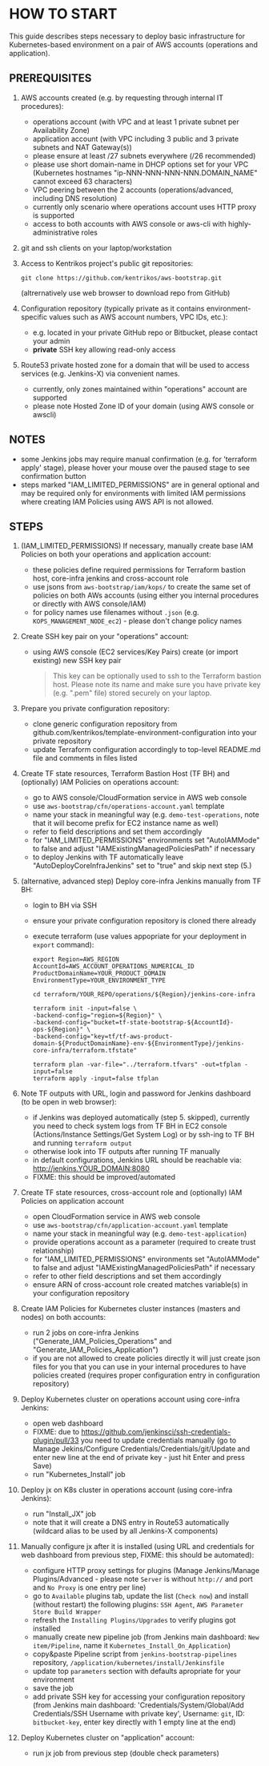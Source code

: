 # HOW TO START

This guide describes steps necessary to deploy basic infrastructure for Kubernetes-based environment
on a pair of AWS accounts (operations and application).

## PREREQUISITES

1. AWS accounts created (e.g. by requesting through internal IT procedures):

    * operations account (with VPC and at least 1 private subnet per Availability Zone)
    * application account (with VPC including 3 public and 3 private subnets and NAT Gateway(s))
    * please ensure at least /27 subnets everywhere (/26 recommended)
    * please use short domain-name in DHCP options set for your VPC (Kubernetes hostnames "ip-NNN-NNN-NNN-NNN.DOMAIN_NAME" cannot exceed 63 characters)
    * VPC peering between the 2 accounts (operations/advanced, including DNS resolution)
    * currently only scenario where operations account uses HTTP proxy is supported
    * access to both accounts with AWS console or aws-cli with highly-administrative roles

2. git and ssh clients on your laptop/workstation

3. Access to Kentrikos project's public git repositories:

    ```shell
    git clone https://github.com/kentrikos/aws-bootstrap.git
    ```

    (altrernatively use web browser to download repo from GitHub)

4. Configuration repository (typically private as it contains environment-specific values such as AWS account numbers, VPC IDs, etc.):
    * e.g. located in your private GitHub repo or Bitbucket, please contact your admin
    * __private__ SSH key allowing read-only access

5. Route53 private hosted zone for a domain that will be used to access services (e.g. Jenkins-X) via convenient names.
    * currently, only zones maintained within "operations" account are supported
    * please note Hosted Zone ID of your domain (using AWS console or awscli)

## NOTES

* some Jenkins jobs may require manual confirmation (e.g. for 'terraform apply' stage), please hover your mouse over the paused stage to see confirmation button
* steps marked "IAM_LIMITED_PERMISSIONS" are in general optional and may be required only for environments with limited IAM permissions where creating IAM Policies using AWS API is not allowed.

## STEPS

1. (IAM_LIMITED_PERMISSIONS) If necessary, manually create base IAM Policies on both your operations and application account:

    * these policies define required permissions for Terraform bastion host, core-infra jenkins and cross-account role
    * use jsons from `aws-bootstrap/iam/kops/` to create the same set of policies on both AWs accounts (using either you internal procedures or directly with AWS console/IAM)
    * for policy names use filenames without `.json` (e.g. `KOPS_MANAGEMENT_NODE_ec2`) - please don't change policy names

2. Create SSH key pair on your "operations" account:

    * using AWS console (EC2 services/Key Pairs) create (or import existing) new SSH key pair

        > This key can be optionally used to ssh to the Terraform bastion host. Please note its name and make sure you have private key (e.g. ".pem" file) stored securely on your laptop.

3. Prepare you private configuration repository:

    * clone generic configuration repository from github.com/kentrikos/template-environment-configuration into your private repository
    * update Terraform configuration accordingly to top-level README.md file and comments in files listed

4. Create TF state resources, Terraform Bastion Host (TF BH) and (optionally) IAM Policies on operations account:

    * go to AWS console/CloudFormation service in AWS web console
    * use `aws-bootstrap/cfn/operations-account.yaml` template
    * name your stack in meaningful way (e.g. `demo-test-operations`, note that it will become prefix for EC2 instance name as well)
    * refer to field descriptions and set them accordingly
    * for "IAM_LIMITED_PERMISSIONS" environments set "AutoIAMMode" to false and adjust "IAMExistingManagedPoliciesPath" if necessary
    * to deploy Jenkins with TF automatically leave "AutoDeployCoreInfraJenkins" set to "true" and skip next step (5.)

5. (alternative, advanced step) Deploy core-infra Jenkins manually from TF BH:

    * login to BH via SSH
    * ensure your private configuration repository is cloned there already
    * execute terraform (use values appopriate for your deployment in `export` command):

      ```shell
      export Region=AWS_REGION AccountId=AWS_ACCOUNT_OPERATIONS_NUMERICAL_ID ProductDomainName=YOUR_PRODUCT_DOMAIN EnvironmentType=YOUR_ENVIRONMENT_TYPE

      cd terraform/YOUR_REPO/operations/${Region}/jenkins-core-infra

      terraform init -input=false \
      -backend-config="region=${Region}" \
      -backend-config="bucket=tf-state-bootstrap-${AccountId}-ops-${Region}" \
      -backend-config="key=tf/tf-aws-product-domain-${ProductDomainName}-env-${EnvironmentType}/jenkins-core-infra/terraform.tfstate"

      terraform plan -var-file="../terraform.tfvars" -out=tfplan -input=false
      terraform apply -input=false tfplan
      ```

6. Note TF outputs with URL, login and password for Jenkins dashboard (to be open in web browser):

    * if Jenkins was deployed automatically (step 5. skipped), currently you need to check system logs from TF BH in EC2 console (Actions/Instance Settings/Get System Log) or by ssh-ing to TF BH and running `terraform output`
    * otherwise look into TF outputs after running TF manually
    * in default configurations, Jenkins URL should be reachable via: <http://jenkins.YOUR_DOMAIN:8080>
    * FIXME: this should be improved/automated

7. Create TF state resources, cross-account role and (optionally) IAM Policies on application account

    * open CloudFormation service in AWS web console
    * use `aws-bootstrap/cfn/application-account.yaml` template
    * name your stack in meaningful way (e.g. `demo-test-application`)
    * provide operations account as a parameter (required to create trust relationship)
    * for "IAM_LIMITED_PERMISSIONS" environments set "AutoIAMMode" to false and adjust "IAMExistingManagedPoliciesPath" if necessary
    * refer to other field descriptions and set them accordingly
    * ensure ARN of cross-account role created matches variable(s) in your configuration repository

8. Create IAM Policies for Kubernetes cluster instances (masters and nodes) on both accounts:

    * run 2 jobs on core-infra Jenkins ("Generate_IAM_Policies_Operations" and "Generate_IAM_Policies_Application")
    * if you are not allowed to create policies directly it will just create json files for you that you can use in your internal procedures to have policies created (requires proper configuration entry in configuration repository)

9. Deploy Kubernetes cluster on operations account using core-infra Jenkins:

    * open web dashboard
    * FIXME: due to <https://github.com/jenkinsci/ssh-credentials-plugin/pull/33> you need to update credentials manually (go to Manage Jekins/Configure Credentials/Credentials/git/Update and enter new line at the end of private key - just hit Enter and press Save)
    * run "Kubernetes_Install" job

10. Deploy jx on K8s cluster in operations account (using core-infra Jenkins):

    * run "Install_JX" job
    * note that it will create a DNS entry in Route53 automatically (wildcard alias to be used by all Jenkins-X components)

11. Manually configure jx after it is installed (using URL and credentials for web dashboard from previous step, FIXME: this should be automated):

    * configure HTTP proxy settings for plugins (Manage Jenkins/Manage Plugins/Advanced - please note `Server` is without `http://` and port and `No Proxy` is one entry per line)
    * go to `Available` plugins tab, update the list (`Check now`) and install (without restart) the following plugins: `SSH Agent`, `AWS Parameter Store Build Wrapper`
    * refresh the `Installing Plugins/Upgrades` to verify plugins got installed
    * manually create new pipeline job (from Jenkins main dashboard: `New item/Pipeline`, name it `Kubernetes_Install_On_Application`)
    * copy&paste Pipeline script from `jenkins-bootstrap-pipelines` repository, `/application/kubernetes/install/Jenkinsfile`
    * update top `parameters` section with defaults apropriate for your environment
    * save the job
    * add private SSH key for accessing your configuration repository (from Jenkins main dashboard: 'Credentials/System/Global/Add Credentials/SSH Username with private key', Username: `git`, ID: `bitbucket-key`, enter key directly with 1 empty line at the end)

12. Deploy Kubernetes cluster on "application" account:

    * run jx job from previous step (double check parameters)
